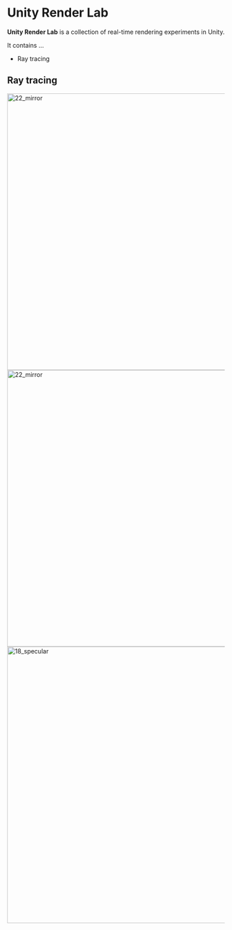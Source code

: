 # Unity Render Lab

**Unity Render Lab** is a collection of real-time rendering experiments in Unity.

It contains ...
- Ray tracing

## Ray tracing


<img width="640" alt="22_mirror" src="https://github.com/user-attachments/assets/d3522470-4593-423d-bc3b-b0a141a6c3c9" />
<img width="640" alt="22_mirror" src="https://github.com/user-attachments/assets/bb8e43b8-3cad-4946-9a2e-6c786fcdf43f" />
<img width="640" alt="18_specular" src="https://github.com/user-attachments/assets/2811de3b-35c0-4335-8a70-12373fa10229" />
